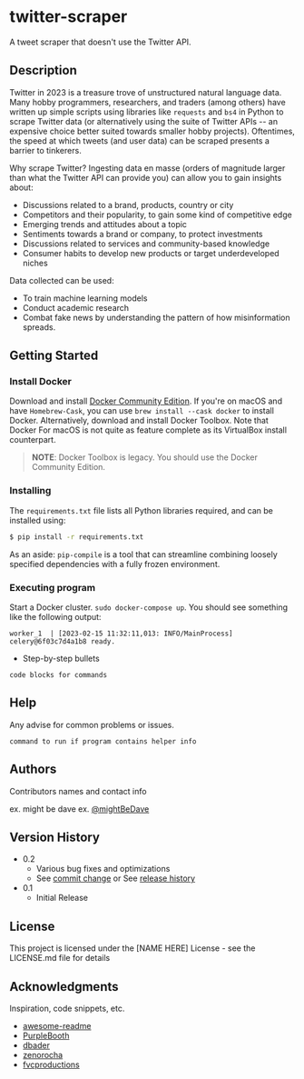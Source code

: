 # twitter-scraper
A tweet scraper that doesn't use the Twitter API.

## Description

Twitter in 2023 is a treasure trove of unstructured natural language data. Many hobby programmers, researchers, and traders (among others) have written up simple scripts using libraries like `requests` and `bs4` in Python to scrape Twitter data (or alternatively using the suite of Twitter APIs -- an expensive choice better suited towards smaller hobby projects). Oftentimes, the speed at which tweets (and user data) can be scraped presents a barrier to tinkerers.

Why scrape Twitter? Ingesting data en masse (orders of magnitude larger than what the Twitter API can provide you) can allow you to gain insights about:

* Discussions related to a brand, products, country or city
* Competitors and their popularity, to gain some kind of competitive edge
* Emerging trends and attitudes about a topic
* Sentiments towards a brand or company, to protect investments
* Discussions related to services and community-based knowledge
* Consumer habits to develop new products or target underdeveloped niches

Data collected can be used:

* To train machine learning models
* Conduct academic research
* Combat fake news by understanding the pattern of how misinformation spreads.

## Getting Started

### Install Docker

Download and install [Docker Community Edition](https://www.docker.com/community-edition). If you're on macOS and have `Homebrew-Cask`, you can use `brew install --cask docker` to install Docker. Alternatively, download and install Docker Toolbox. Note that Docker For macOS is not quite as feature complete as its VirtualBox install counterpart. 

> **NOTE**: Docker Toolbox is legacy. You should use the Docker Community Edition.

### Installing

The `requirements.txt` file lists all Python libraries required, and can be installed using:

```bash
$ pip install -r requirements.txt
```

As an aside: `pip-compile` is a tool that can streamline combining loosely specified dependencies with a fully frozen environment. 

### Executing program

Start a Docker cluster. `sudo docker-compose up`. You should see something like the following output:

```
worker_1  | [2023-02-15 11:32:11,013: INFO/MainProcess] celery@6f03c7d4a1b8 ready.
```


* Step-by-step bullets
```
code blocks for commands
```

## Help

Any advise for common problems or issues.
```
command to run if program contains helper info
```

## Authors

Contributors names and contact info

ex. might be dave 
ex. [@mightBeDave](https://github.com/adhd)

## Version History

* 0.2
    * Various bug fixes and optimizations
    * See [commit change]() or See [release history]()
* 0.1
    * Initial Release

## License

This project is licensed under the [NAME HERE] License - see the LICENSE.md file for details

## Acknowledgments

Inspiration, code snippets, etc.
* [awesome-readme](https://github.com/matiassingers/awesome-readme)
* [PurpleBooth](https://gist.github.com/PurpleBooth/109311bb0361f32d87a2)
* [dbader](https://github.com/dbader/readme-template)
* [zenorocha](https://gist.github.com/zenorocha/4526327)
* [fvcproductions](https://gist.github.com/fvcproductions/1bfc2d4aecb01a834b46)

